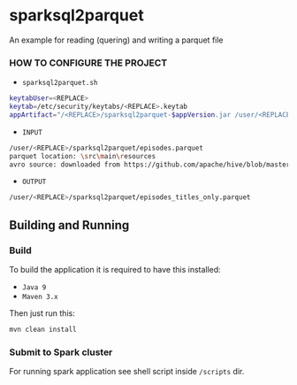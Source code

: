 # sparksql2parquet
An example for reading (quering) and writing a parquet file

### HOW TO CONFIGURE THE PROJECT
- `sparksql2parquet.sh`
```sh
keytabUser=<REPLACE>
keytab=/etc/security/keytabs/<REPLACE>.keytab
appArtifact="/<REPLACE>/sparksql2parquet-$appVersion.jar /user/<REPLACE>/sparksql2parquet/"
```
- `INPUT`
```sh
/user/<REPLACE>/sparksql2parquet/episodes.parquet
parquet location: \src\main\resources
avro source: downloaded from https://github.com/apache/hive/blob/master/data/files/episodes.avro
```
- `OUTPUT`
```sh
/user/<REPLACE>/sparksql2parquet/episodes_titles_only.parquet
```

## Building and Running

### Build
To build the application it is required to have this installed:
- `Java 9`
- `Maven 3.x`

Then just run this:
```sh
mvn clean install
```

### Submit to Spark cluster
For running spark application see shell script inside `/scripts` dir.